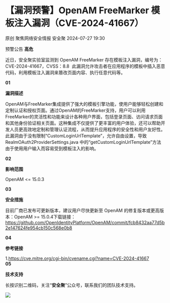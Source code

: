 #  【漏洞预警】OpenAM FreeMarker 模板注入漏洞（CVE-2024-41667）   
原创 聚焦网络安全情报  安全聚   2024-07-27 19:30  
  
预警公告 **高危**  
  
近日，安全聚实验室监测到 OpenAM FreeMarker 存在模板注入漏洞，编号为：CVE-2024-41667，CVSS：8.8  此漏洞允许攻击者在应用程序的模板中插入恶意代码，利用模板注入漏洞来篡改页面内容、执行任意代码等。  
  
  
**01**  
  
**漏洞描述**  
  
  
OpenAM与FreeMarker集成提供了强大的模板引擎功能，使用户能够轻松创建和定制认证和授权页面。通过OpenAM的FreeMarker支持，用户可以利用FreeMarker的灵活性和功能来设计各种用户界面，包括登录页面、访问请求页面和其他身份验证相关页面。这种集成不仅提供了更丰富的用户体验，还可以帮助开发人员更高效地定制和管理认证流程，从而提升应用程序的安全性和用户友好性。此漏洞由于没有限制“CustomLoginUrlTemplate”，允许自由设置，导致RealmOAuth2ProviderSettings.java 中的“getCustomLoginUrlTemplate”方法由于使用用户输入而容易受到模板注入的影响。  
  
**02**  
  
**影响范围**  
  
OpenAM <= 15.0.3  
  
**03**  
  
**安全措施**  
  
  
目前厂商已发布可更新版本，建议用户尽快更新至 OpenAM 的修复版本或更高版本：OpenAM >= 15.0.4下载链接：https://github.com/OpenIdentityPlatform/OpenAM/commit/fcb8432aa77d5b2e147624fe954cb150c568e0b8  
  
**04**  
  
**参考链接**  
  
  
1.https://cve.mitre.org/cgi-bin/cvename.cgi?name=CVE-2024-41667  
**05**  
  
**技术支持**  
  
  
长按识别二维码，关注“**安全聚**”公众号，联系我们的团队技术支持。  
  
![](https://mmbiz.qpic.cn/sz_mmbiz_jpg/Icw1mW4eH3f0EPFicEDoJgTxOg248sjyFribLQXHTQsQCnIpRGg4OgIoF6MxfibpiaOK7aZXgNejnNKMlWSg9pecaw/640?wx_fmt=jpeg&from=appmsg "")  
  
  
  
  
  
